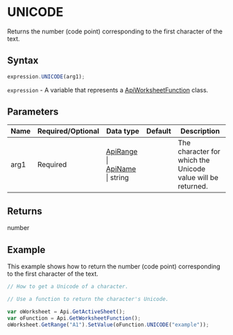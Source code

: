 # UNICODE

Returns the number (code point) corresponding to the first character of the text.

## Syntax

```javascript
expression.UNICODE(arg1);
```

`expression` - A variable that represents a [ApiWorksheetFunction](../ApiWorksheetFunction.md) class.

## Parameters

| **Name** | **Required/Optional** | **Data type** | **Default** | **Description** |
| ------------- | ------------- | ------------- | ------------- | ------------- |
| arg1 | Required | [ApiRange](../../ApiRange/ApiRange.md) \| [ApiName](../../ApiName/ApiName.md) \| string |  | The character for which the Unicode value will be returned. |

## Returns

number

## Example

This example shows how to return the number (code point) corresponding to the first character of the text.

```javascript editor-xlsx
// How to get a Unicode of a character.

// Use a function to return the character's Unicode.

var oWorksheet = Api.GetActiveSheet();
var oFunction = Api.GetWorksheetFunction();
oWorksheet.GetRange("A1").SetValue(oFunction.UNICODE("example"));
```
